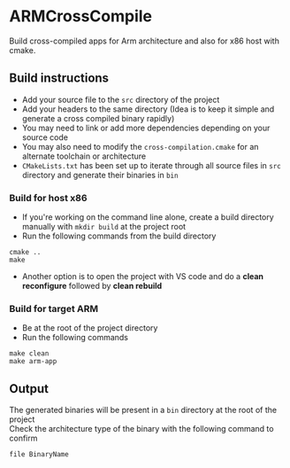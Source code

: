 # ARMCrossCompile  
Build cross-compiled apps for Arm architecture and also for x86 host with cmake.   

## Build instructions  
- Add your source file to the `src` directory of the project  
- Add your headers to the same directory (Idea is to keep it simple and generate a cross compiled binary rapidly)  
- You may need to link or add more dependencies depending on your source code
- You may also need to modify the `cross-compilation.cmake` for an alternate toolchain or architecture
- `CMakeLists.txt` has been set up to iterate through all source files in `src` directory and generate their binaries in `bin`

### Build for host x86
- If you're working on the command line alone, create a build directory manually with `mkdir build` at the project root  
- Run the following commands from the build directory
```
cmake ..
make
```
- Another option is to open the project with VS code and do a **clean reconfigure** followed by **clean rebuild**  

### Build for target ARM
- Be at the root of the project directory
- Run the following commands
```
make clean
make arm-app
```

## Output
The generated binaries will be present in a `bin` directory at the root of the project  
Check the architecture type of the binary with the following command to confirm  
```
file BinaryName
``` 
